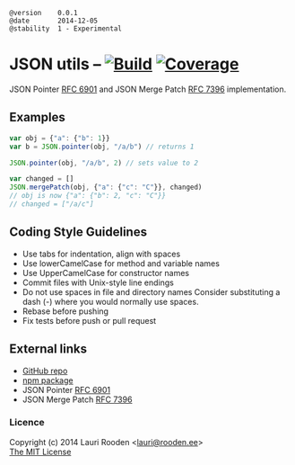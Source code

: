 [1]: https://secure.travis-ci.org/litejs/json-util.png
[2]: https://travis-ci.org/litejs/json-util
[3]: https://coveralls.io/repos/litejs/json-util/badge.png
[4]: https://coveralls.io/r/litejs/json-util
[npm package]: https://npmjs.org/package/json-util
[GitHub repo]: https://github.com/litejs/json-util
[RFC 6901]: http://tools.ietf.org/html/rfc6901
[RFC 7396]: http://tools.ietf.org/html/rfc7396


    @version    0.0.1
    @date       2014-12-05
    @stability  1 - Experimental


JSON utils &ndash; [![Build][1]][2] [![Coverage][3]][4]
==========

JSON Pointer [RFC 6901][] and JSON Merge Patch [RFC 7396][] implementation.


Examples
--------

```javascript
var obj = {"a": {"b": 1}}
var b = JSON.pointer(obj, "/a/b") // returns 1

JSON.pointer(obj, "/a/b", 2) // sets value to 2

var changed = []
JSON.mergePatch(obj, {"a": {"c": "C"}}, changed)
// obj is now {"a": {"b": 2, "c": "C"}}
// changed = ["/a/c"]
```


Coding Style Guidelines
-----------------------

-   Use tabs for indentation, align with spaces
-   Use lowerCamelCase for method and variable names
-   Use UpperCamelCase for constructor names
-   Commit files with Unix-style line endings
-   Do not use spaces in file and directory names
    Consider substituting a dash (-) where you would normally use spaces.
-   Rebase before pushing
-   Fix tests before push or pull request


External links
--------------

-   [GitHub repo][]
-   [npm package][]
-   JSON Pointer [RFC 6901][]
-   JSON Merge Patch [RFC 7396][]


### Licence

Copyright (c) 2014 Lauri Rooden &lt;lauri@rooden.ee&gt;  
[The MIT License](http://lauri.rooden.ee/mit-license.txt)


